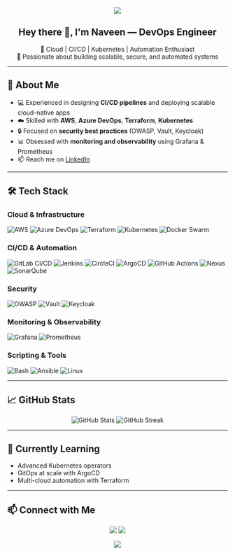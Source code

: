 <!-- Profile Banner -->
<p align="center">
  <img src="https://capsule-render.vercel.app/api?type=waving&color=0:0f2027,100:2c5364&height=200&section=header&text=Naveen%20Pinumalla%20🚀&fontSize=40&fontColor=ffffff&animation=fadeIn" />
</p>

<!-- Introduction -->
<h2 align="center">Hey there 👋, I'm Naveen — DevOps Engineer</h2>
<p align="center">
  🔹 Cloud | CI/CD | Kubernetes | Automation Enthusiast <br>
  🔹 Passionate about building scalable, secure, and automated systems
</p>

---

## 🚀 **About Me**
- 💻 Experienced in designing **CI/CD pipelines** and deploying scalable cloud-native apps
- ☁️ Skilled with **AWS**, **Azure DevOps**, **Terraform**, **Kubernetes**
- 🔒 Focused on **security best practices** (OWASP, Vault, Keycloak)
- 📊 Obsessed with **monitoring and observability** using Grafana & Prometheus
- 📫 Reach me on [LinkedIn](https://linkedin.com/in/naveenpinumalla)

---

## 🛠 **Tech Stack**

### **Cloud & Infrastructure**
![AWS](https://img.shields.io/badge/AWS-232F3E?style=for-the-badge&logo=amazonaws&logoColor=white)
![Azure DevOps](https://img.shields.io/badge/Azure%20DevOps-0078D7?style=for-the-badge&logo=azuredevops&logoColor=white)
![Terraform](https://img.shields.io/badge/Terraform-7B42BC?style=for-the-badge&logo=terraform&logoColor=white)
![Kubernetes](https://img.shields.io/badge/Kubernetes-326CE5?style=for-the-badge&logo=kubernetes&logoColor=white)
![Docker Swarm](https://img.shields.io/badge/Docker%20Swarm-2496ED?style=for-the-badge&logo=docker&logoColor=white)

### **CI/CD & Automation**
![GitLab CI/CD](https://img.shields.io/badge/GitLab%20CI%2FCD-FC6D26?style=for-the-badge&logo=gitlab&logoColor=white)
![Jenkins](https://img.shields.io/badge/Jenkins-D24939?style=for-the-badge&logo=jenkins&logoColor=white)
![CircleCI](https://img.shields.io/badge/CircleCI-343434?style=for-the-badge&logo=circleci&logoColor=white)
![ArgoCD](https://img.shields.io/badge/ArgoCD-FE4B00?style=for-the-badge&logo=argo&logoColor=white)
![GitHub Actions](https://img.shields.io/badge/GitHub%20Actions-2088FF?style=for-the-badge&logo=githubactions&logoColor=white)
![Nexus](https://img.shields.io/badge/Nexus-5B5B5B?style=for-the-badge&logo=sonatype&logoColor=white)
![SonarQube](https://img.shields.io/badge/SonarQube-4E9BCD?style=for-the-badge&logo=sonarqube&logoColor=white)

### **Security**
![OWASP](https://img.shields.io/badge/OWASP-000000?style=for-the-badge&logo=owasp&logoColor=white)
![Vault](https://img.shields.io/badge/Vault-000000?style=for-the-badge&logo=vault&logoColor=white)
![Keycloak](https://img.shields.io/badge/Keycloak-3C4C99?style=for-the-badge&logo=keycloak&logoColor=white)

### **Monitoring & Observability**
![Grafana](https://img.shields.io/badge/Grafana-F46800?style=for-the-badge&logo=grafana&logoColor=white)
![Prometheus](https://img.shields.io/badge/Prometheus-E6522C?style=for-the-badge&logo=prometheus&logoColor=white)

### **Scripting & Tools**
![Bash](https://img.shields.io/badge/Bash-4EAA25?style=for-the-badge&logo=gnubash&logoColor=white)
![Ansible](https://img.shields.io/badge/Ansible-EE0000?style=for-the-badge&logo=ansible&logoColor=white)
![Linux](https://img.shields.io/badge/Linux-FCC624?style=for-the-badge&logo=linux&logoColor=black)

---

## 📈 **GitHub Stats**
<p align="center">
  <img src="https://github-readme-stats.vercel.app/api?username=naveenpinumalla&show_icons=true&theme=tokyonight" alt="GitHub Stats" />
  <img src="https://github-readme-streak-stats.herokuapp.com/?user=naveenpinumalla&theme=tokyonight" alt="GitHub Streak" />
</p>

---

## 🌱 **Currently Learning**
- Advanced Kubernetes operators
- GitOps at scale with ArgoCD
- Multi-cloud automation with Terraform

---

## 📫 **Connect with Me**
<p align="center">
  <a href="https://linkedin.com/in/naveenpinumalla"><img src="https://img.shields.io/badge/LinkedIn-0A66C2?style=for-the-badge&logo=linkedin&logoColor=white"/></a>
  <a href="mailto:naveen@example.com"><img src="https://img.shields.io/badge/Email-D14836?style=for-the-badge&logo=gmail&logoColor=white"/></a>
</p>

<!-- Footer Banner -->
<p align="center">
  <img src="https://capsule-render.vercel.app/api?type=waving&color=0:0f2027,100:2c5364&height=120&section=footer"/>
</p>
